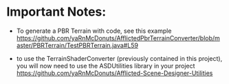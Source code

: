 # Important Notes:


- To generate a PBR Terrain with code, see this example
https://github.com/yaRnMcDonuts/AfflictedPbrTerrainConverter/blob/master/PBRTerrain/TestPBRTerrain.java#L59


- to use the TerrainShaderConverter (previously contained in this project), you will now need to use the ASDUtilities library in your project https://github.com/yaRnMcDonuts/Afflicted-Scene-Designer-Utilities
